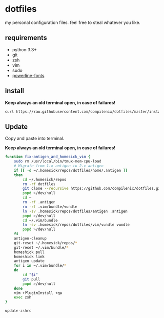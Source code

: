# dotfiles

my personal configuration files. feel free to steal whatever you like.

## requirements
- python 3.3+
- git
- zsh
- vim
- sudo
- [powerline-fonts](https://github.com/powerline/fonts/releases)

## install
__Keep always an old terminal open, in case of failures!__

```sh
curl https://raw.githubusercontent.com/compilenix/dotfiles/master/install.sh | bash
```

## Update
Copy and paste into terminal.

__Keep always an old terminal open, in case of failures!__

```sh
function fix-antigen_and_homesick_vim {
    sudo rm /usr/local/bin/tmux-mem-cpu-load
    # Migrate from 1.x antigen to 2.x antigen
    if [[ -d ~/.homesick/repos/dotfiles/home/.antigen ]]
    then
        cd ~/.homesick/repos
        rm -rf dotfiles
        git clone --recursive https://github.com/compilenix/dotfiles.git
        popd >/dev/null
        cd ~
        rm -rf .antigen
        rm -rf .vim/bundle/vundle
        ln -sv .homesick/repos/dotfiles/antigen .antigen
        popd >/dev/null
        cd ~/.vim/bundle
        ln -sv .homesick/repos/dotfiles/vim/vundle vundle
        popd >/dev/null
    fi
    antigen-cleanup
    git-reset ~/.homesick/repos/*
    git-reset ~/.vim/bundle/*
    homeshick pull
    homeshick link
    antigen update
    for i in ~/.vim/bundle/*
    do
        cd "$i"
        git pull
        popd >/dev/null
    done
    vim +PluginInstall +qa
    exec zsh
}

update-zshrc
```
